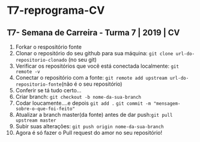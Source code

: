 # T7-reprograma-CV
## T7- Semana de Carreira - Turma 7 | 2019 | CV

1. Forkar o respositório fonte
2. Clonar o repositório do seu github para sua máquina: `git clone url-do-repositorio-clonado` (no seu git)
3. Verificar os repositórios que você está conectada localmente: `git remote -v`
4. Conectar o repositório com a fonte: `git remote add upstream url-do-repositorio-fonte`(não é o seu repositório)
5. Conferir se tá tudo certo...
6. Criar branch: `git checkout -b nome-da-sua-branch`
7. Codar loucamente....e depois
`git add .`
`git commit -m "mensagem-sobre-o-que-foi-feito"`
8. Atualizar a branch master(da fonte) antes de dar push:`git pull upstream master`
9. Subir suas alterações: `git push origin nome-da-sua-branch`
10. Agora é só fazer o Pull request do amor no seu repositório!

